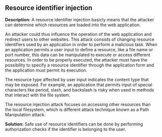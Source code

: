 
Resource identifier injection
-------

**Description:**
A resource identifier injection basicly means that the attacker can determine which resources are loaded into the web application. 

An attacker could thus influence the operation of the web application and redirect users to other websites.
This attack consists of changing resource identifiers used by an application in order to perform a malicious task. When an application permits a user input to define a resource, like a file name or port number, this data can be manipulated to execute or access different resources.
In order to be properly executed, the attacker must have the possibility to specify a resource identifier through the application form and the application must permit its execution.

The resource type affected by user input indicates the content type that may be exposed. For example, an application that permits input of special characters like period, slash, and backslash is risky when used in methods that interact with the file system.

The resource injection attack focuses on accessing other resources than the local filesystem, which is different attack technique known as a Path Manipulation attack.


**Solution:**
Safe use of resource identifiers can be done by performing authorization checks if the identifier is belonging to the user.

	